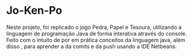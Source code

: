 # Jo-Ken-Po
Neste projeto, foi replicado o jogo Pedra, Papel e Tesoura, utilizando a linguagem de programação Java de forma interativa através do console.
Feito com o intuito de por em prática conceitos da linguagem java, além disso , para aprender a da comits e da push usando a IDE Netbeans.
